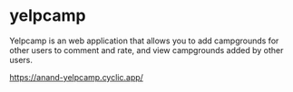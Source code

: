 # yelpcamp 
Yelpcamp is an web application that allows you to add campgrounds for other users to comment and rate, and view campgrounds added by other users.

https://anand-yelpcamp.cyclic.app/
